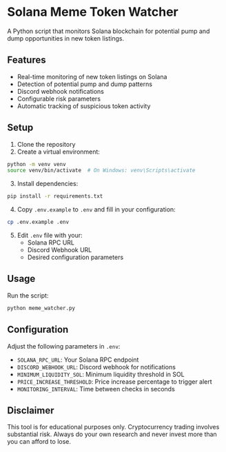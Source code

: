 # Solana Meme Token Watcher

A Python script that monitors Solana blockchain for potential pump and dump opportunities in new token listings.

## Features

- Real-time monitoring of new token listings on Solana
- Detection of potential pump and dump patterns
- Discord webhook notifications
- Configurable risk parameters
- Automatic tracking of suspicious token activity

## Setup

1. Clone the repository
2. Create a virtual environment:
```bash
python -m venv venv
source venv/bin/activate  # On Windows: venv\Scripts\activate
```

3. Install dependencies:
```bash
pip install -r requirements.txt
```

4. Copy `.env.example` to `.env` and fill in your configuration:
```bash
cp .env.example .env
```

5. Edit `.env` file with your:
   - Solana RPC URL
   - Discord Webhook URL
   - Desired configuration parameters

## Usage

Run the script:
```bash
python meme_watcher.py
```

## Configuration

Adjust the following parameters in `.env`:
- `SOLANA_RPC_URL`: Your Solana RPC endpoint
- `DISCORD_WEBHOOK_URL`: Discord webhook for notifications
- `MINIMUM_LIQUIDITY_SOL`: Minimum liquidity threshold in SOL
- `PRICE_INCREASE_THRESHOLD`: Price increase percentage to trigger alert
- `MONITORING_INTERVAL`: Time between checks in seconds

## Disclaimer

This tool is for educational purposes only. Cryptocurrency trading involves substantial risk. Always do your own research and never invest more than you can afford to lose.
